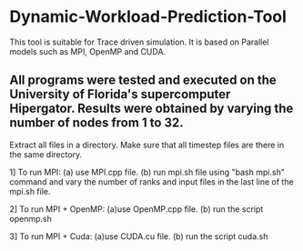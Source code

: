 # Dynamic-Workload-Prediction-Tool
This tool is suitable for Trace driven simulation. It is based on Parallel models such as MPI, OpenMP and CUDA.

All programs were tested and executed on the University of Florida's supercomputer Hipergator.
Results were obtained by varying the number of nodes from 1 to 32. 
----------------------------------------------------------------------------------------------
Extract all files in a directory.
Make sure that all timestep files are there in the same directory.

1] To run MPI:
    (a) use MPI.cpp file.
    (b) run mpi.sh file using "bash mpi.sh" command and vary the number of ranks and 
      input files in the last line of the mpi.sh file.

2] To run MPI + OpenMP:
    (a)use OpenMP.cpp file.
    (b) run the script openmp.sh

3] To run MPI + Cuda:
    (a)use CUDA.cu file.
    (b) run the script cuda.sh
